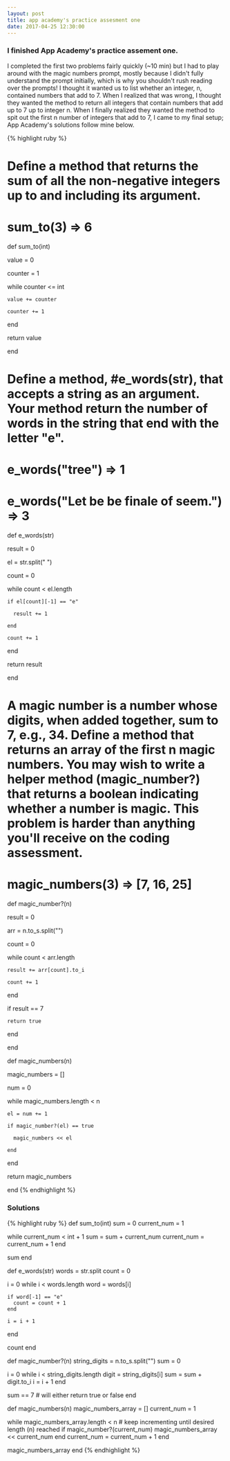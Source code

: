 ```yaml
---
layout: post
title: app academy's practice assesment one
date: 2017-04-25 12:30:00
---
```


<h3>I finished App Academy's practice assement one.</h3>

<p>I completed the first two problems fairly quickly (~10 min) but I had to play around with the magic numbers prompt, mostly because I didn't fully understand the prompt initially, which is why you shouldn't rush reading over the prompts! I thought it wanted us to list whether an integer, n, contained numbers that add to 7. When I realized that was wrong, I thought they wanted the method to return all integers that contain numbers that add up to 7 up to integer n. When I finally realized they wanted the method to spit out the first n number of integers that add to 7, I came to my final setup; App Academy's solutions follow mine below.</p>

{% highlight ruby %}
# Define a method that returns the sum of all the non-negative integers up to and including its argument.
# sum_to(3) => 6

def sum_to(int)
  
  value = 0
  
  counter = 1
  
  while counter <= int
  
    value += counter
    
    counter += 1
    
  end
  
  return value
  
end

# Define a method, #e_words(str), that accepts a string as an argument. Your method return the number of words in the string that end with the letter "e".
# e_words("tree") => 1
# e_words("Let be be finale of seem.") => 3

def e_words(str)
  
  result = 0
  
  el = str.split(" ")
  
  count = 0 
  
  while count < el.length
    
    if el[count][-1] == "e"
      
      result += 1
    
    end
      
    count += 1  
      
  end
  
  return result
  
end

# A magic number is a number whose digits, when added together, sum to 7, e.g., 34. Define a method that returns an array of the first n magic numbers. You may wish to write a helper method (magic_number?) that returns a boolean indicating whether a number is magic. This problem is harder than anything you'll receive on the coding assessment.
# magic_numbers(3) => [7, 16, 25]

def magic_number?(n)
  
  result = 0
  
  arr = n.to_s.split("")
  
  count = 0
  
  while count < arr.length
  
    result += arr[count].to_i 
    
    count += 1
    
  end
  
  if result == 7
    
    return true
    
  end
    
end

def magic_numbers(n)
  
  magic_numbers = []
  
  num = 0

  while magic_numbers.length < n
  
    el = num += 1
    
    if magic_number?(el) == true
      
      magic_numbers << el
      
    end
    
  end
  
  return magic_numbers
  
end 
{% endhighlight %}

<h3>Solutions</h3>

{% highlight ruby %}
def sum_to(int)
  sum = 0
  current_num = 1

  while current_num < int + 1
    sum = sum + current_num
    current_num = current_num + 1
  end

  sum
end

def e_words(str)
  words = str.split
  count = 0

  i = 0
  while i < words.length
    word = words[i]

    if word[-1] == "e"
      count = count + 1
    end

    i = i + 1
  end

  count
end

def magic_number?(n)
  string_digits = n.to_s.split("")
  sum = 0

  i = 0
  while i < string_digits.length
    digit = string_digits[i]
    sum = sum + digit.to_i
    i = i + 1
  end

  sum == 7 # will either return true or false
end

def magic_numbers(n)
  magic_numbers_array = []
  current_num = 1

  while magic_numbers_array.length < n # keep incrementing until desired length (n) reached
    if magic_number?(current_num)
      magic_numbers_array << current_num
    end
    current_num = current_num + 1
  end

  magic_numbers_array
end
{% endhighlight %}